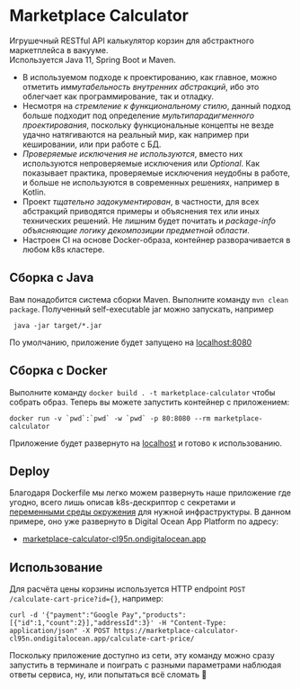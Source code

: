 # Marketplace Calculator

Игрушечный RESTful API калькулятор корзин для абстрактного маркетплейса в вакууме.  
Используется Java 11, Spring Boot и Maven.

* В используемом подходе к проектированию, как главное, можно отметить _иммутабельность внутренних
  абстракций_, ибо это облегчает как программирование, так и отладку.
* Несмотря на _стремление к функциональному стилю_, данный подход больше подходит под определение
  _мультипарадигменного проектирования_, поскольку функциональные концепты не везде удачно
  натягиваются на реальный мир, как например при кешировании, или при работе с БД.
* _Проверяемые исключения не используются_, вместо них используются непроверяемые исключения или
  _Optional_. Как показывает практика, проверяемые исключения неудобны в работе, и больше не
  используются в современных решениях, например в Kotlin.
* Проект _тщательно задокументирован_, в частности, для всех абстракций приводятся примеры и
  объяснения тех или иных технических решений. Не лишним будет почитать и _package-info объясняющие
  логику декомпозиции предметной области_.
* Настроен CI на основе Docker-образа, контейнер разворачивается в любом k8s кластере.

## Сборка с Java

Вам понадобится система сборки Maven. Выполните команду `mvn clean package`. Полученный
self-executable jar можно запускать, например

```shell
 java -jar target/*.jar
```

По умолчанию, приложение будет запущено на [localhost:8080](http://localhost:8080/)

## Сборка с Docker

Выполните команду `docker build . -t marketplace-calculator` чтобы собрать образ. Теперь вы можете
запустить контейнер с приложением:

```shell
docker run -v `pwd`:`pwd` -w `pwd` -p 80:8080 --rm marketplace-calculator
```

Приложение будет развернуто на [localhost](http://localhost/) и готово к использованию.

## Deploy

Благодаря Dockerfile мы легко можем развернуть наше приложение где угодно, всего лишь описав
k8s-дескриптор с секретами
и [переменными среды окружения](./src/main/java/com/alidi/calculator/BackendApplication.java) для
нужной инфраструктуры. В данном примере, оно уже развернуто в Digital Ocean App Platform по адресу:

* [marketplace-calculator-cl95n.ondigitalocean.app](https://marketplace-calculator-cl95n.ondigitalocean.app/price?productId=1)

## Использование

Для расчёта цены корзины используется HTTP endpoint `POST /calculate-cart-price?id={}`, например:

```shell
curl -d '{"payment":"Google Pay","products":[{"id":1,"count":2}],"addressId":3}' -H "Content-Type: application/json" -X POST https://marketplace-calculator-cl95n.ondigitalocean.app/calculate-cart-price/
```

Поскольку приложение доступно из сети, эту команду можно сразу запустить в терминале и поиграть с
разными параметрами наблюдая ответы сервиса, ну, или попытаться всё сломать 🙂





